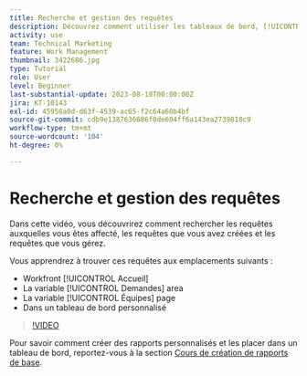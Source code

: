 ```yaml
---
title: Recherche et gestion des requêtes
description: Découvrez comment utiliser les tableaux de bord, [!UICONTROL Accueil], la variable [!UICONTROL Demandes] et la variable [!UICONTROL Équipes] pour rechercher les requêtes entrantes effectuées par le biais d’une file d’attente de requêtes.
activity: use
team: Technical Marketing
feature: Work Management
thumbnail: 3422686.jpg
type: Tutorial
role: User
level: Beginner
last-substantial-update: 2023-08-10T00:00:00Z
jira: KT-10143
exl-id: 45956a0d-d63f-4539-ac65-f2c64a60b4bf
source-git-commit: cdb9e1387636686f0de604ff6a143ea2739818c9
workflow-type: tm+mt
source-wordcount: '104'
ht-degree: 0%

---
```


# Recherche et gestion des requêtes

Dans cette vidéo, vous découvrirez comment rechercher les requêtes auxquelles vous êtes affecté, les requêtes que vous avez créées et les requêtes que vous gérez.

Vous apprendrez à trouver ces requêtes aux emplacements suivants :

* Workfront [!UICONTROL Accueil]
* La variable [!UICONTROL Demandes] area
* La variable [!UICONTROL Équipes] page
* Dans un tableau de bord personnalisé


>[!VIDEO](https://video.tv.adobe.com/v/3422686/?quality=12&learn=on)

Pour savoir comment créer des rapports personnalisés et les placer dans un tableau de bord, reportez-vous à la section [Cours de création de rapports de base](https://experienceleague.adobe.com/docs/workfront-course-map/using/learning-programs/basic-report-creation-program.html).
